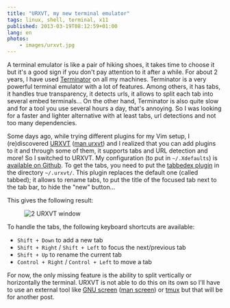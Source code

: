 ```yaml
---
title: "URXVT, my new terminal emulator"
tags: linux, shell, terminal, x11
published: 2013-03-19T08:12:59+01:00
lang: en
photos:
    - images/urxvt.jpg
---
```


A terminal emulator is like a pair of hiking shoes, it takes time to choose it
but it's a good sign if you don't pay attention to it after a while. For about 2
years, I have used [Terminator](http://www.tenshu.net/p/terminator.html) on all
my machines.  Terminator is a very powerful terminal emulator with a lot of
features. Among others, it has tabs, it handles true transparency, it detects
urls, it allows to split each tab into several embed terminals... On the other
hand, Terminator is also quite slow and for a tool you use several hours a day,
that's annoying. So I was looking for a faster and lighter alternative with at
least tabs, url detections and not too many dependencies.

Some days ago, while trying different plugins for my Vim setup, I (re)discovered
[URXVT](http://software.schmorp.de/pkg/rxvt-unicode.html) ([man
urxvt](http://pwet.fr/man/linux/commandes/urxvt)) and I realized that you can
add plugins to it and through some of them, it supports tabs and URL detection
and more! So I switched to URXVT. My configuration (to put in
<code>~/.Xdefaults</code>) is [available on
Github](https://github.com/dpobel/config/blob/master/x/Xdefaults). To get the
tabs, you need to put the [tabbedex
plugin](https://github.com/stepb/urxvt-tabbedex) in the directory
<code>~/.urxvt/</code>. This plugin replaces the default one (called tabbed); it
allows to rename tabs, to put the title of the focused tab next to the tab bar,
to hide the "new" button...

This gives the following result:

<figure class="object-center"><img src="/images/urxvt.jpg" alt="2 URXVT
window"></figure>

To handle the tabs, the following keyboard shortcuts are available:

* <code>Shift + Down</code> to add a new tab
* <code>Shift + Right</code> / <code>Shift + Left</code> to focus the
  next/previous tab
* <code>Shift + Up</code> to rename the current tab
* <code>Control + Right</code> / <code>Control + Left</code> to move a tab

For now, the only missing feature is the ability to split vertically or
horizontally the terminal. URXVT is not able to do this on its own so I'll have
to use an external tool like [GNU screen](http://www.gnu.org/software/screen/)
([man screen](http://pwet.fr/man/linux/commandes/screen)) or
[tmux](http://tmux.sourceforge.net/) but that will be for another post.
